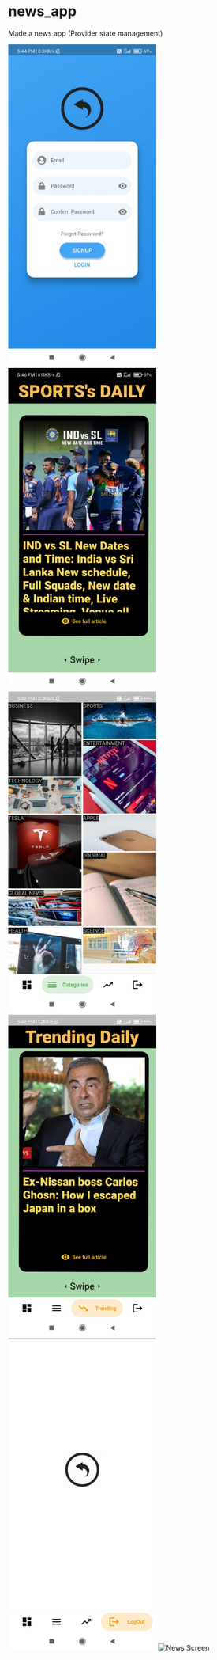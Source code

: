# news_app
Made a news app (Provider state management)


<img src="screenshots/img1.jpg"  alt="News Screen" width="300"  />
<img src="screenshots/img2.jpg"  alt="News Screen" width="300"  />
<img src="screenshots/img3.jpg"  alt="News Screen" width="300" />
<img src="screenshots/img4.jpg"  alt="News Screen" width="300" />
<img src="screenshots/img5.jpg"  alt="News Screen" width="300" />
<img src="screenshots/img6.jpg"  alt="News Screen" width="300" />
 
